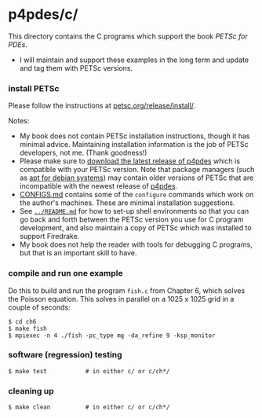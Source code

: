 p4pdes/c/
=========

This directory contains the C programs which support the book _PETSc for PDEs_.

  * I will maintain and support these examples in the long term and update
    and tag them with PETSc versions.

### install PETSc

Please follow the instructions at [petsc.org/release/install/](https://petsc.org/release/install/).

Notes:

  * My book does not contain PETSc installation instructions, though it has
    minimal advice.  Maintaining installation information is the job of
    PETSc developers, not me.  (Thank goodness!)
  * Please make sure to [download the latest release of p4pdes](https://github.com/bueler/p4pdes/releases/) which is compatible with your PETSc version.  Note that package managers (such as [apt for debian systems](https://wiki.debian.org/Apt)) may contain older versions of PETSc that are incompatible with the newest release of [p4pdes](https://github.com/bueler/p4pdes/).
  * [CONFIGS.md](CONFIGS.md) contains some of the `configure` commands which
    work on the author's machines.  These are minimal installation suggestions.
  * See [`../README.md`](../README.md) for how to set-up shell environments so that you can go back and forth between the PETSc version you use for C program development, and also maintain a copy of PETSc which was installed to support Firedrake.
  * My book does not help the reader with tools for debugging C programs, but that is an important skill to have.

### compile and run one example

Do this to build and run the program `fish.c` from Chapter 6, which solves the Poisson equation.  This solves in parallel on a 1025 x 1025 grid in a couple of seconds:

    $ cd ch6
    $ make fish
    $ mpiexec -n 4 ./fish -pc_type mg -da_refine 9 -ksp_monitor

### software (regression) testing

    $ make test           # in either c/ or c/ch*/

### cleaning up

    $ make clean          # in either c/ or c/ch*/
